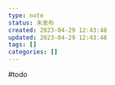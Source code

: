 ```yaml
---
type: note
status: 未发布
created: 2023-04-29 12:43:48
updated: 2023-04-29 12:43:48
tags: []
categories: []
---
```


#todo
